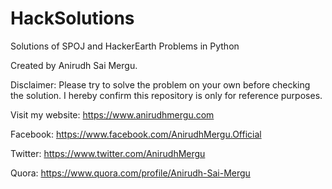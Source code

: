 # HackSolutions
Solutions of SPOJ and HackerEarth Problems in Python

Created by Anirudh Sai Mergu.

Disclaimer:
Please try to solve the problem on your own before checking the solution. 
I hereby confirm this repository is only for reference purposes.

Visit my website: https://www.anirudhmergu.com

Facebook: https://www.facebook.com/AnirudhMergu.Official

Twitter: https://www.twitter.com/AnirudhMergu

Quora: https://www.quora.com/profile/Anirudh-Sai-Mergu
